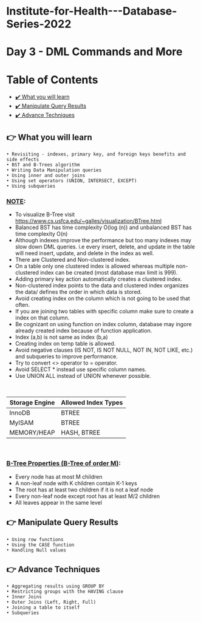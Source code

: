 # Institute-for-Health---Database-Series-2022
# Day 3 - DML Commands and More

# Table of Contents
- [✔️ What you will learn](#ifh-introduction)
- [✔️ Manipulate Query Results](#manipulate-query-results)
- [✔️ Advance Techniques](#advance-techniques)

## 👉 What you will learn <a name="what-you-will-learn"></a>
	• Revisiting - indexes, primary key, and foreign keys benefits and side effects
	• BST and B-Trees algorithm 
	• Writing Data Manipulation queries
	• Using inner and outer joins
	• Using set operators (UNION, INTERSECT, EXCEPT)
	• Using subqueries


### <u>NOTE</u>: 
* To visualize B-Tree visit <a href="https://www.cs.usfca.edu/~galles/visualization/BTree.html">https://www.cs.usfca.edu/~galles/visualization/BTree.html</a>
* Balanced BST has time complexity O(log (n)) and unbalanced BST has time complexity O(n)
* Although indexes improve the performance but too many indexes may slow down DML queries. 
i.e every insert, delete, and update in the table will need insert, update, and delete in the index as well. 
* There are Clustered and Non-clustered index.
* On a table only one clustered index is allowed whereas multiple non-clustered index can be created (most database max limit is 999). 
* Adding primary key action automatically creates a clustered index.
* Non-clustered index points to the data and clustered index organizes the data/ defines the order in which data is stored.
* Avoid creating index on the column which is not going to be used that often. 
* If you are joining two tables with specific column make sure to create a index on that column.
* Be cognizant on using function on index column, database may ingore already created index because of function application.
* Index (a,b) is not same as index (b,a)
* Creating index on temp table is allowed. 
* Avoid negative clauses (IS NOT, IS NOT NULL, NOT IN, NOT LIKE, etc.) and subqueries to improve performance.
* Try to convert <> operator to = operator.
* Avoid SELECT * instead use specific column names.
* Use UNION ALL instead of UNION whenever possible.
<br/>

| Storage Engine	| Allowed Index Types
| ----------------- | ----------- | 
| InnoDB	| BTREE |
| MyISAM	| BTREE |
| MEMORY/HEAP |	HASH, BTREE
<br/>


### <u>B-Tree Properties (B-Tree of order M)</u>: 
* Every node has at most M children
* A non-leaf node with K children contain K-1 keys 
* The root has at least two children if it is not a leaf node
* Every non-leaf node except root has at least M/2 children
* All leaves appear in the same level


## 👉 Manipulate Query Results <a name="manipulate-query-results"></a>
	• Using row functions
	• Using the CASE function
	• Handling Null values
 
## 👉 Advance Techniques  <a name="advance-techniques"></a>
	• Aggregating results using GROUP BY
	• Restricting groups with the HAVING clause
	• Inner Joins
	• Outer Joins (Left, Right, Full)
	• Joining a table to itself
	• Subqueries


